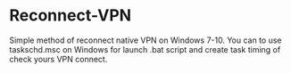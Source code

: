# Reconnect-VPN
Simple method of reconnect native VPN on Windows 7-10.
You can to use taskschd.msc on Windows for launch .bat script and create task timing of check yours VPN connect.
